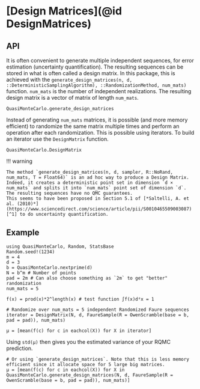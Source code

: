 # [Design Matrices](@id DesignMatrices)

## API

It is often convenient to generate multiple independent sequences, for error estimation (uncertainty quantification).
The resulting sequences can be stored in what is often called a design matrix.
In this package, this is achieved with the `generate_design_matrices(n, d, ::DeterministicSamplingAlgorithm), ::RandomizationMethod, num_mats)` function. `num_mats` is the number of independent realizations. The resulting design matrix is a vector of matrix of length `num_mats`.

```@docs
QuasiMonteCarlo.generate_design_matrices
```

Instead of generating `num_mats` matrices, it is possible (and more memory efficient) to randomize the same matrix multiple times and perform an operation after each randomization. This is possible using iterators.
To build an iterator use the `DesignMatrix` function.

```@docs
QuasiMonteCarlo.DesignMatrix
```

!!! warning

    The method `generate_design_matrices(n, d, sampler, R::NoRand, num_mats, T = Float64)` is an ad hoc way to produce a Design Matrix. Indeed, it creates a deterministic point set in dimension `d × num_mats` and splits it into `num_mats` point set of dimension `d`. The resulting sequences have no QMC guarantees.
    This seems to have been proposed in Section 5.1 of [*Saltelli, A. et al. (2010)*](https://www.sciencedirect.com/science/article/pii/S0010465509003087)[^1] to do uncertainty quantification.

## Example

```@example 2
using QuasiMonteCarlo, Random, StatsBase
Random.seed!(1234)
m = 4
d = 3
b = QuasiMonteCarlo.nextprime(d)
N = b^m # Number of points
pad = 2m # Can also choose something as `2m` to get "better" randomization
num_mats = 5

f(x) = prod(x)*2^length(x) # test function ∫f(x)dᵈx = 1

# Randomize over num_mats = 5 independent Randomized Faure sequences
iterator = DesignMatrix(N, d, FaureSample(R = OwenScramble(base = b, pad = pad)), num_mats)

μ = [mean(f(c) for c in eachcol(X)) for X in iterator]
```

Using `std(μ)` then gives you the estimated variance of your RQMC prediction.

```@example 2
# Or using `generate_design_matrices`. Note that this is less memory efficient since it allocate space for 5 large big matrices.
μ = [mean(f(c) for c in eachcol(X)) for X in QuasiMonteCarlo.generate_design_matrices(N, d, FaureSample(R = OwenScramble(base = b, pad = pad)), num_mats)]
```
